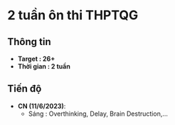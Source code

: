 # 2 tuần ôn thi THPTQG

## Thông tin
- **Target : 26+**
- **Thời gian : 2 tuần**

## Tiến độ

- **CN (11/6/2023)**: 
  - Sáng : Overthinking, Delay, Brain Destruction,...


